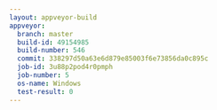 ```yaml
---
layout: appveyor-build
appveyor:
  branch: master
  build-id: 49154985
  build-number: 546
  commit: 338297d50a63e6d879e85003f6e73856da0c895c
  job-id: 3u88p2pod4r0pmph
  job-number: 5
  os-name: Windows
  test-result: 0
---
```

